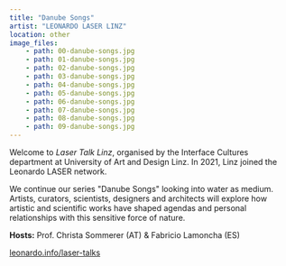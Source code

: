 ```yaml
---
title: "Danube Songs"
artist: "LEONARDO LASER LINZ"
location: other
image_files:
    - path: 00-danube-songs.jpg
    - path: 01-danube-songs.jpg
    - path: 02-danube-songs.jpg
    - path: 03-danube-songs.jpg
    - path: 04-danube-songs.jpg
    - path: 05-danube-songs.jpg
    - path: 06-danube-songs.jpg
    - path: 07-danube-songs.jpg
    - path: 08-danube-songs.jpg
    - path: 09-danube-songs.jpg
---
```


Welcome to _Laser Talk Linz_, organised by the Interface Cultures department at University of Art and Design Linz. In 2021, Linz joined the Leonardo LASER network.

We continue our series "Danube Songs" looking into water as medium. Artists, curators, scientists, designers and architects will explore how artistic and scientific works have shaped agendas and personal relationships with this sensitive force of nature.

**Hosts:** Prof. Christa Sommerer (AT) & Fabricio Lamoncha (ES)

[leonardo.info/laser-talks](leonardo.info/laser-talks)
